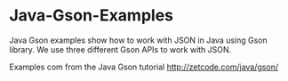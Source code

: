 # Java-Gson-Examples
Java Gson examples show how to work with JSON in Java using Gson library. 
We use three different Gson APIs to work with JSON. 

Examples com from the Java Gson tutorial
http://zetcode.com/java/gson/

